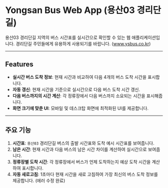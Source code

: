 # Yongsan Bus Web App (용산03 경리단길)

용산03 경리단길 지역의 버스 시간표를 실시간으로 확인할 수 있는 웹 애플리케이션입니다. 경리단길 주민들에게 유용하게 사용되기를 바랍니다. (www.ysbus.co.kr)

---

## Features

- **실시간 버스 도착 정보**: 현재 시간과 비교하여 다음 4개의 버스 도착 시간을 표시합니다.
- **자동 갱신**: 현재 시간을 기준으로 실시간으로 다음 버스 도착 시간 갱신.
- **다음 버스까지의 시간 계산**: 각 정류장에서 다음 버스까지 소요되는 시간을 표시해줍니다.
- **화면 크기에 맞춘 UI**: 모바일 및 데스크탑 화면에 최적화된 UI를 제공합니다.

---

## 주요 기능

1. **시간표**: `용산03` 경리단길 버스의 출발 시간표와 도착 예시 시간표를 보여줍니다.
2. **남은 시간**: 현재 시간과 다음 버스의 남은 시간 차이를 계산하여 실시간으로 보여줍니다.
3. **정류장별 도착 시간**: 각 정류장에서 버스가 언제 도착하는지 예상 도착 시간을 계산하여 표시합니다.
4. **자동 새로고침**: 1초마다 현재 시간을 새로 고침하여 가장 최신의 버스 도착 정보를 제공합니다. (에러 수정 완료)

